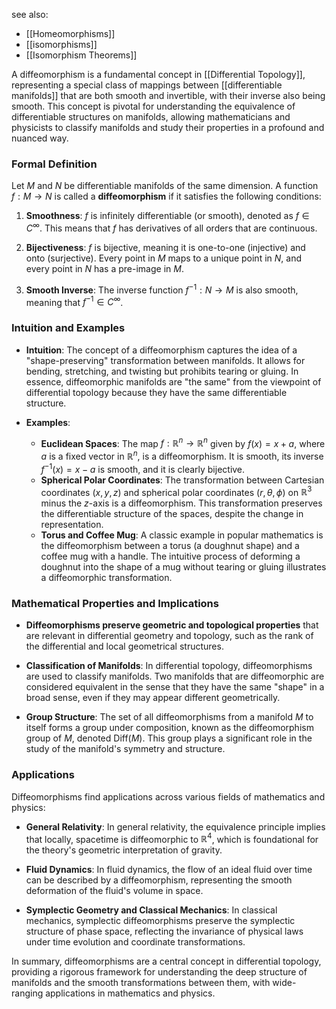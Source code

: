 see also:
- [[Homeomorphisms]]
- [[isomorphisms]]
- [[Isomorphism Theorems]]

A diffeomorphism is a fundamental concept in [[Differential Topology]], representing a special class of mappings between [[differentiable manifolds]] that are both smooth and invertible, with their inverse also being smooth. This concept is pivotal for understanding the equivalence of differentiable structures on manifolds, allowing mathematicians and physicists to classify manifolds and study their properties in a profound and nuanced way.

### Formal Definition

Let $M$ and $N$ be differentiable manifolds of the same dimension. A function $f: M \to N$ is called a **diffeomorphism** if it satisfies the following conditions:

1. **Smoothness**: $f$ is infinitely differentiable (or smooth), denoted as $f \in C^\infty$. This means that $f$ has derivatives of all orders that are continuous.
   
2. **Bijectiveness**: $f$ is bijective, meaning it is one-to-one (injective) and onto (surjective). Every point in $M$ maps to a unique point in $N$, and every point in $N$ has a pre-image in $M$.

3. **Smooth Inverse**: The inverse function $f^{-1}: N \to M$ is also smooth, meaning that $f^{-1} \in C^\infty$.

### Intuition and Examples

- **Intuition**: The concept of a diffeomorphism captures the idea of a "shape-preserving" transformation between manifolds. It allows for bending, stretching, and twisting but prohibits tearing or gluing. In essence, diffeomorphic manifolds are "the same" from the viewpoint of differential topology because they have the same differentiable structure.

- **Examples**:
    - **Euclidean Spaces**: The map $f: \mathbb{R}^n \to \mathbb{R}^n$ given by $f(x) = x + a$, where $a$ is a fixed vector in $\mathbb{R}^n$, is a diffeomorphism. It is smooth, its inverse $f^{-1}(x) = x - a$ is smooth, and it is clearly bijective.
    - **Spherical Polar Coordinates**: The transformation between Cartesian coordinates $(x, y, z)$ and spherical polar coordinates $(r, \theta, \phi)$ on $\mathbb{R}^3$ minus the $z$-axis is a diffeomorphism. This transformation preserves the differentiable structure of the spaces, despite the change in representation.
    - **Torus and Coffee Mug**: A classic example in popular mathematics is the diffeomorphism between a torus (a doughnut shape) and a coffee mug with a handle. The intuitive process of deforming a doughnut into the shape of a mug without tearing or gluing illustrates a diffeomorphic transformation.

### Mathematical Properties and Implications

- **Diffeomorphisms preserve geometric and topological properties** that are relevant in differential geometry and topology, such as the rank of the differential and local geometrical structures.

- **Classification of Manifolds**: In differential topology, diffeomorphisms are used to classify manifolds. Two manifolds that are diffeomorphic are considered equivalent in the sense that they have the same "shape" in a broad sense, even if they may appear different geometrically.

- **Group Structure**: The set of all diffeomorphisms from a manifold $M$ to itself forms a group under composition, known as the diffeomorphism group of $M$, denoted $\text{Diff}(M)$. This group plays a significant role in the study of the manifold's symmetry and structure.

### Applications

Diffeomorphisms find applications across various fields of mathematics and physics:

- **General Relativity**: In general relativity, the equivalence principle implies that locally, spacetime is diffeomorphic to $\mathbb{R}^4$, which is foundational for the theory's geometric interpretation of gravity.

- **Fluid Dynamics**: In fluid dynamics, the flow of an ideal fluid over time can be described by a diffeomorphism, representing the smooth deformation of the fluid's volume in space.

- **Symplectic Geometry and Classical Mechanics**: In classical mechanics, symplectic diffeomorphisms preserve the symplectic structure of phase space, reflecting the invariance of physical laws under time evolution and coordinate transformations.

In summary, diffeomorphisms are a central concept in differential topology, providing a rigorous framework for understanding the deep structure of manifolds and the smooth transformations between them, with wide-ranging applications in mathematics and physics.